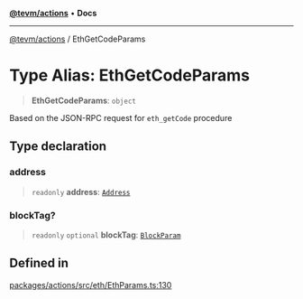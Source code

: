 [**@tevm/actions**](../README.md) • **Docs**

***

[@tevm/actions](../globals.md) / EthGetCodeParams

# Type Alias: EthGetCodeParams

> **EthGetCodeParams**: `object`

Based on the JSON-RPC request for `eth_getCode` procedure

## Type declaration

### address

> `readonly` **address**: [`Address`](Address.md)

### blockTag?

> `readonly` `optional` **blockTag**: [`BlockParam`](BlockParam.md)

## Defined in

[packages/actions/src/eth/EthParams.ts:130](https://github.com/qbzzt/tevm-monorepo/blob/main/packages/actions/src/eth/EthParams.ts#L130)
